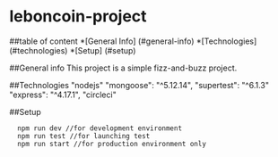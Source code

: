 # leboncoin-project

##table of content
*[General Info] (#general-info)
*[Technologies] (#technologies)
*[Setup] (#setup)

##General info
This project is a simple fizz-and-buzz project.

##Technologies
  "nodejs"
  "mongoose": "^5.12.14",
  "supertest": "^6.1.3"
  "express": "^4.17.1",
  "circleci"

##Setup

```
  npm run dev //for development environment
  npm run test //for launching test
  npm run start //for production environment only
```
